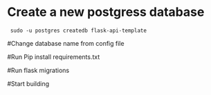 # Create a new postgress database
     sudo -u postgres createdb flask-api-template

#Change database name from config file

#Run Pip install requirements.txt

#Run flask migrations

#Start building 
    
